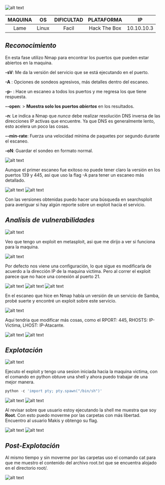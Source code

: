 ![alt text](../image/lame1.png)


| MAQUINA |  OS   | DIFICULTAD |  PLATAFORMA  |     IP     |
| :-----: | :---: | :--------: | :----------: | :--------: |
|  Lame   | Linux |   Facil    | Hack The Box | 10.10.10.3 |
## *Reconocimiento*

En esta fase utilizo Nmap para encontrar los puertos que pueden estar abiertos en la maquina. 

**-sV**: Me da la versión del servicio que se está ejecutando en el puerto.

**-A** : Opciones de sondeos agresivos, más detalles dentro del escaneo.

**-p-** : Hace un escaneo a todos los puertos y me regresa los que tiene respuesta.

**--open**: > **Muestra solo los puertos _abiertos_** en los resultados.

**-n**: Le indica a Nmap que _nunca_ debe realizar resolución DNS inversa de las direcciones IP activas que encuentre. Ya que DNS es generalmente lento, esto acelera un poco las cosas.

**--min-rate**: Fuerza una velocidad mínima de paquetes por segundo durante el escaneo.

**-oN**: Guardar el sondeo en formato normal.

![alt text](../image/lame2.png)

Aunque el primer escaneo fue exitoso no puede tener claro la versión en los puertos 139 y 445, asi que uso la flag -A para tener un escaneo más detallado.

![alt text](../image/lame3.png)
![alt text](../image/lame4.png)

Con las versiones obtenidas puedo hacer una búsqueda en searchsploit para averiguar si hay algún reporte sobre un exploit hacia el servicio.

## *Analisis de vulnerabilidades*

![alt text](../image/lame5.png)

Veo que tengo un exploit en metasploit, asi que me dirijo a ver si funciona para la maquina.

![alt text](../image/lame6.png)

Por defecto nos viene una configuración, lo que sigue es modificarla de acuerdo a la dirección IP de la maquina victima. Pero al correr el exploit parece que no hace una conexión al puerto 21.

![alt text](../image/lame7.png)
![alt text](../image/lame8.png)
![alt text](../image/lame9.png)

En el escaneo que hice en Nmap  había un versión de un servicio de Samba, probé suerte y encontré un exploit sobre este servicio.

![alt text](../image/lame10.png)

Aquí tendria que modificar más cosas, como el RPORT: 445, RHOSTS: IP-Victima, LHOST: IP-Atacante.

![alt text](../image/lame11.png)
![alt text](../image/lame12.png)

## *Explotación*

![alt text](../image/lame13.png)

Ejecuto el exploit y tengo una sesion iniciada hacia la maquina victima, con el comando en python obtuve una shell y ahora puedo trabajar de una mejor manera.

```python
python -c 'import pty; pty.spawn("/bin/sh")'
```

![alt text](../image/lame14.png)
![alt text](../image/lame15.png)

Al revisar sobre que usuario estoy ejecutando la shell me muestra que soy **Root**. Con esto puedo moverme por las carpetas con más libertad. Encuentro al usuario Makis y obtengo su flag.

![alt text](../image/lame16.png)
![alt text](../image/lame17.png)

## *Post-Explotación*

Al mismo tiempo y sin moverme por las carpetas uso el comando cat para que me muestro el contenido del archivo root.txt que se encuentra alojado en el directorio root/.

![alt text](../image/lame18.png)
